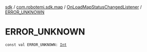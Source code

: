 [sdk](../../index.md) / [com.robotemi.sdk.map](../index.md) / [OnLoadMapStatusChangedListener](index.md) / [ERROR_UNKNOWN](./-e-r-r-o-r_-u-n-k-n-o-w-n.md)

# ERROR_UNKNOWN

`const val ERROR_UNKNOWN: `[`Int`](https://kotlinlang.org/api/latest/jvm/stdlib/kotlin/-int/index.html)